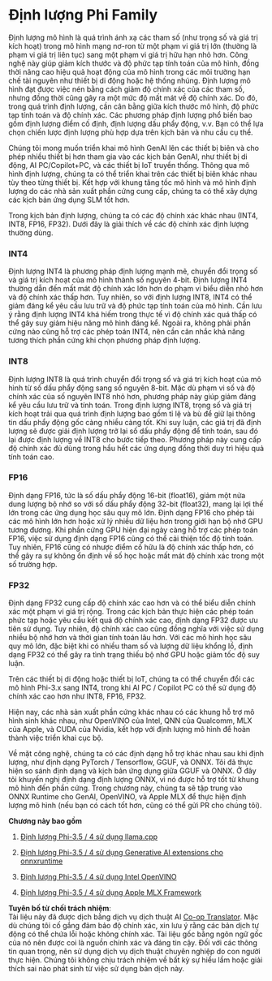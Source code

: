 <!--
CO_OP_TRANSLATOR_METADATA:
{
  "original_hash": "d658062de70b131ef4c0bff69b5fc70e",
  "translation_date": "2025-07-16T21:48:31+00:00",
  "source_file": "md/01.Introduction/04/QuantifyingPhi.md",
  "language_code": "vi"
}
-->
# **Định lượng Phi Family**

Định lượng mô hình là quá trình ánh xạ các tham số (như trọng số và giá trị kích hoạt) trong mô hình mạng nơ-ron từ một phạm vi giá trị lớn (thường là phạm vi giá trị liên tục) sang một phạm vi giá trị hữu hạn nhỏ hơn. Công nghệ này giúp giảm kích thước và độ phức tạp tính toán của mô hình, đồng thời nâng cao hiệu quả hoạt động của mô hình trong các môi trường hạn chế tài nguyên như thiết bị di động hoặc hệ thống nhúng. Định lượng mô hình đạt được việc nén bằng cách giảm độ chính xác của các tham số, nhưng đồng thời cũng gây ra một mức độ mất mát về độ chính xác. Do đó, trong quá trình định lượng, cần cân bằng giữa kích thước mô hình, độ phức tạp tính toán và độ chính xác. Các phương pháp định lượng phổ biến bao gồm định lượng điểm cố định, định lượng dấu phẩy động, v.v. Bạn có thể lựa chọn chiến lược định lượng phù hợp dựa trên kịch bản và nhu cầu cụ thể.

Chúng tôi mong muốn triển khai mô hình GenAI lên các thiết bị biên và cho phép nhiều thiết bị hơn tham gia vào các kịch bản GenAI, như thiết bị di động, AI PC/Copilot+PC, và các thiết bị IoT truyền thống. Thông qua mô hình định lượng, chúng ta có thể triển khai trên các thiết bị biên khác nhau tùy theo từng thiết bị. Kết hợp với khung tăng tốc mô hình và mô hình định lượng do các nhà sản xuất phần cứng cung cấp, chúng ta có thể xây dựng các kịch bản ứng dụng SLM tốt hơn.

Trong kịch bản định lượng, chúng ta có các độ chính xác khác nhau (INT4, INT8, FP16, FP32). Dưới đây là giải thích về các độ chính xác định lượng thường dùng.

### **INT4**

Định lượng INT4 là phương pháp định lượng mạnh mẽ, chuyển đổi trọng số và giá trị kích hoạt của mô hình thành số nguyên 4-bit. Định lượng INT4 thường dẫn đến mất mát độ chính xác lớn hơn do phạm vi biểu diễn nhỏ hơn và độ chính xác thấp hơn. Tuy nhiên, so với định lượng INT8, INT4 có thể giảm đáng kể yêu cầu lưu trữ và độ phức tạp tính toán của mô hình. Cần lưu ý rằng định lượng INT4 khá hiếm trong thực tế vì độ chính xác quá thấp có thể gây suy giảm hiệu năng mô hình đáng kể. Ngoài ra, không phải phần cứng nào cũng hỗ trợ các phép toán INT4, nên cần cân nhắc khả năng tương thích phần cứng khi chọn phương pháp định lượng.

### **INT8**

Định lượng INT8 là quá trình chuyển đổi trọng số và giá trị kích hoạt của mô hình từ số dấu phẩy động sang số nguyên 8-bit. Mặc dù phạm vi số và độ chính xác của số nguyên INT8 nhỏ hơn, phương pháp này giúp giảm đáng kể yêu cầu lưu trữ và tính toán. Trong định lượng INT8, trọng số và giá trị kích hoạt trải qua quá trình định lượng bao gồm tỉ lệ và bù để giữ lại thông tin dấu phẩy động gốc càng nhiều càng tốt. Khi suy luận, các giá trị đã định lượng sẽ được giải định lượng trở lại số dấu phẩy động để tính toán, sau đó lại được định lượng về INT8 cho bước tiếp theo. Phương pháp này cung cấp độ chính xác đủ dùng trong hầu hết các ứng dụng đồng thời duy trì hiệu quả tính toán cao.

### **FP16**

Định dạng FP16, tức là số dấu phẩy động 16-bit (float16), giảm một nửa dung lượng bộ nhớ so với số dấu phẩy động 32-bit (float32), mang lại lợi thế lớn trong các ứng dụng học sâu quy mô lớn. Định dạng FP16 cho phép tải các mô hình lớn hơn hoặc xử lý nhiều dữ liệu hơn trong giới hạn bộ nhớ GPU tương đương. Khi phần cứng GPU hiện đại ngày càng hỗ trợ các phép toán FP16, việc sử dụng định dạng FP16 cũng có thể cải thiện tốc độ tính toán. Tuy nhiên, FP16 cũng có nhược điểm cố hữu là độ chính xác thấp hơn, có thể gây ra sự không ổn định về số học hoặc mất mát độ chính xác trong một số trường hợp.

### **FP32**

Định dạng FP32 cung cấp độ chính xác cao hơn và có thể biểu diễn chính xác một phạm vi giá trị rộng. Trong các kịch bản thực hiện các phép toán phức tạp hoặc yêu cầu kết quả độ chính xác cao, định dạng FP32 được ưu tiên sử dụng. Tuy nhiên, độ chính xác cao cũng đồng nghĩa với việc sử dụng nhiều bộ nhớ hơn và thời gian tính toán lâu hơn. Với các mô hình học sâu quy mô lớn, đặc biệt khi có nhiều tham số và lượng dữ liệu khổng lồ, định dạng FP32 có thể gây ra tình trạng thiếu bộ nhớ GPU hoặc giảm tốc độ suy luận.

Trên các thiết bị di động hoặc thiết bị IoT, chúng ta có thể chuyển đổi các mô hình Phi-3.x sang INT4, trong khi AI PC / Copilot PC có thể sử dụng độ chính xác cao hơn như INT8, FP16, FP32.

Hiện nay, các nhà sản xuất phần cứng khác nhau có các khung hỗ trợ mô hình sinh khác nhau, như OpenVINO của Intel, QNN của Qualcomm, MLX của Apple, và CUDA của Nvidia, kết hợp với định lượng mô hình để hoàn thành việc triển khai cục bộ.

Về mặt công nghệ, chúng ta có các định dạng hỗ trợ khác nhau sau khi định lượng, như định dạng PyTorch / Tensorflow, GGUF, và ONNX. Tôi đã thực hiện so sánh định dạng và kịch bản ứng dụng giữa GGUF và ONNX. Ở đây tôi khuyến nghị định dạng định lượng ONNX, vì nó được hỗ trợ tốt từ khung mô hình đến phần cứng. Trong chương này, chúng ta sẽ tập trung vào ONNX Runtime cho GenAI, OpenVINO, và Apple MLX để thực hiện định lượng mô hình (nếu bạn có cách tốt hơn, cũng có thể gửi PR cho chúng tôi).

**Chương này bao gồm**

1. [Định lượng Phi-3.5 / 4 sử dụng llama.cpp](./UsingLlamacppQuantifyingPhi.md)

2. [Định lượng Phi-3.5 / 4 sử dụng Generative AI extensions cho onnxruntime](./UsingORTGenAIQuantifyingPhi.md)

3. [Định lượng Phi-3.5 / 4 sử dụng Intel OpenVINO](./UsingIntelOpenVINOQuantifyingPhi.md)

4. [Định lượng Phi-3.5 / 4 sử dụng Apple MLX Framework](./UsingAppleMLXQuantifyingPhi.md)

**Tuyên bố từ chối trách nhiệm**:  
Tài liệu này đã được dịch bằng dịch vụ dịch thuật AI [Co-op Translator](https://github.com/Azure/co-op-translator). Mặc dù chúng tôi cố gắng đảm bảo độ chính xác, xin lưu ý rằng các bản dịch tự động có thể chứa lỗi hoặc không chính xác. Tài liệu gốc bằng ngôn ngữ gốc của nó nên được coi là nguồn chính xác và đáng tin cậy. Đối với các thông tin quan trọng, nên sử dụng dịch vụ dịch thuật chuyên nghiệp do con người thực hiện. Chúng tôi không chịu trách nhiệm về bất kỳ sự hiểu lầm hoặc giải thích sai nào phát sinh từ việc sử dụng bản dịch này.